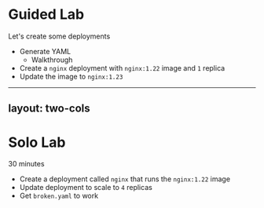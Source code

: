 # Guided Lab

Let's create some deployments

- Generate YAML
  - Walkthrough
- Create a `nginx` deployment with `nginx:1.22` image and `1` replica
- Update the image to `nginx:1.23`

---
layout: two-cols
---

# Solo Lab

30 minutes

- Create a deployment called `nginx` that runs the `nginx:1.22` image
- Update deployment to scale to `4` replicas
- Get `broken.yaml` to work
